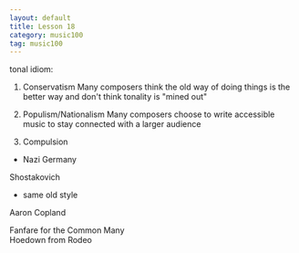 ```yaml
---
layout: default
title: Lesson 18
category: music100
tag: music100
---
```


tonal idiom:

1) Conservatism
Many composers think the old way of doing things is the better way and don't think tonality is "mined out"

2) Populism/Nationalism
Many composers choose to write accessible music to stay connected with a larger audience

3) Compulsion
- Nazi Germany

Shostakovich
- same old style

Aaron Copland

Fanfare for the Common Many  
Hoedown from Rodeo  
